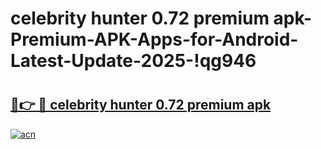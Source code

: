 # celebrity hunter 0.72 premium apk-Premium-APK-Apps-for-Android-Latest-Update-2025-!qg946

# <h2><a href="https://googleone.com">🔗👉 🔴 celebrity hunter 0.72 premium apk</a></h2>

[![acn](https://github.com/user-attachments/assets/0f9c940e-d8b0-45ae-aac7-cd30a18b3e1c)](https://googleone.com)

